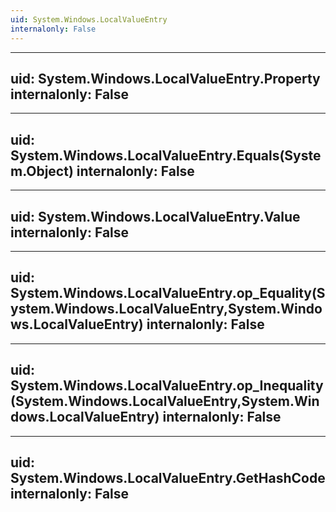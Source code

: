 ```yaml
---
uid: System.Windows.LocalValueEntry
internalonly: False
---
```


---
uid: System.Windows.LocalValueEntry.Property
internalonly: False
---

---
uid: System.Windows.LocalValueEntry.Equals(System.Object)
internalonly: False
---

---
uid: System.Windows.LocalValueEntry.Value
internalonly: False
---

---
uid: System.Windows.LocalValueEntry.op_Equality(System.Windows.LocalValueEntry,System.Windows.LocalValueEntry)
internalonly: False
---

---
uid: System.Windows.LocalValueEntry.op_Inequality(System.Windows.LocalValueEntry,System.Windows.LocalValueEntry)
internalonly: False
---

---
uid: System.Windows.LocalValueEntry.GetHashCode
internalonly: False
---
